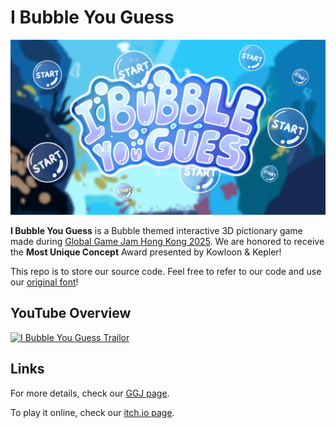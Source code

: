 # I Bubble You Guess
![I Bubble You Guess](Assets/Textures/logo2.png)

**I Bubble You Guess** is a Bubble themed interactive 3D pictionary game made during [Global Game Jam Hong Kong 2025](https://ggjhk.com/). We are honored to receive the **Most Unique Concept** Award presented by Kowloon & Kepler!

This repo is to store our source code. Feel free to refer to our code and use our [original font](https://github.com/jiaqi404/I_Bubble_You_Guess/blob/main/Assets/TextMesh%20Pro/Fonts/Bubble_guess-Regular%20SDF.asset)!

## YouTube Overview
[![I Bubble You Guess Trailor](https://img.youtube.com/vi/h3N86N3wauo/0.jpg)](https://www.youtube.com/watch?v=h3N86N3wauo)

## Links
For more details, check our [GGJ page](https://globalgamejam.org/games/2025/i-bubble-you-guess-1).

To play it online, check our [itch.io page](https://captainceleste.itch.io/i-bubble-you-guess).
